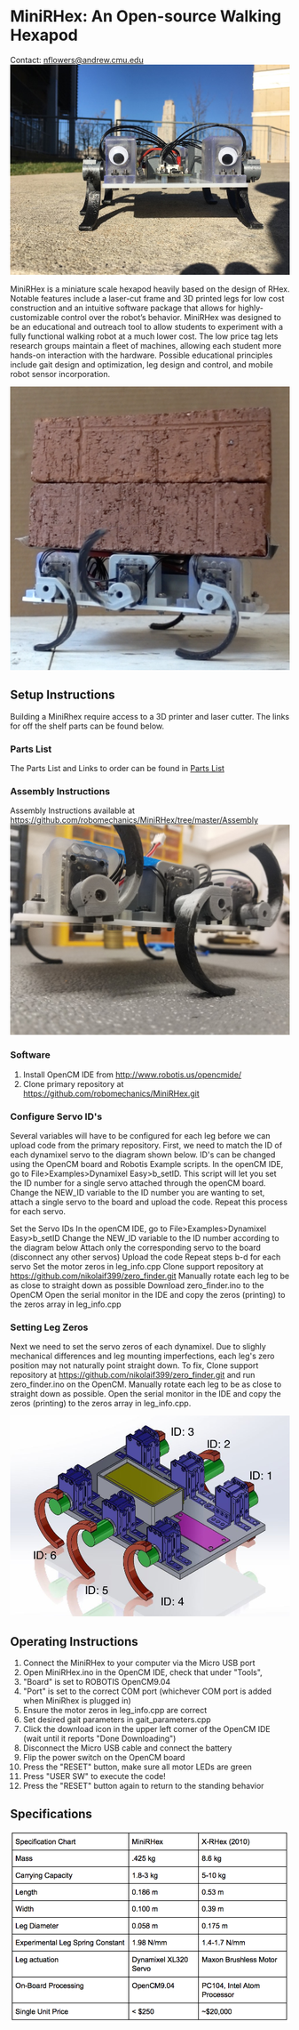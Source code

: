 # MiniRHex: An Open-source Walking Hexapod
Contact: nflowers@andrew.cmu.edu
![MiniRHex Prototype](Images/mini1.jpg)

MiniRHex is a miniature scale hexapod heavily based on the design of RHex. Notable features include a laser-cut frame and 3D printed legs for low cost construction and an intuitive software package that allows for highly-customizable control over the robot’s behavior. MiniRHex was designed to be an educational and outreach tool to allow students to experiment with a fully functional walking robot at a much lower cost. The low price tag lets research groups maintain a fleet of machines, allowing each student more hands-on interaction with the hardware. Possible educational principles include gait design and optimization, leg design and control, and mobile robot sensor incorporation.

![Payload Demonstration](Images/Brick_carrying.png)
## Setup Instructions
Building a MiniRhex require access to a 3D printer and laser cutter. The links for off the shelf parts can be found below.

### Parts List
The Parts List and Links to order can be found in [Parts List](https://github.com/robomechanics/MiniRHex/blob/master/MiniRhexHardware.xlsx)

### Assembly Instructions
Assembly Instructions available at https://github.com/robomechanics/MiniRHex/tree/master/Assembly
![Leg assembly close-up](Images/1.jpg)

### Software
1. Install OpenCM IDE from http://www.robotis.us/opencmide/
2. Clone primary repository at https://github.com/robomechanics/MiniRHex.git

### Configure Servo ID's
Several variables will have to be configured for each leg before we can upload code from the primary repository. First, we need to match the ID of each dynamixel servo to the diagram shown below. ID's can be changed using the OpenCM board and Robotis Example scripts. In the openCM IDE, go to File>Examples>Dynamixel Easy>b_setID. This script will let you set the ID number for a single servo attached through the openCM board. Change the NEW_ID variable to the ID number you are wanting to set, attach a single servo to the board and upload the code. Repeat this process for each servo. 

Set the Servo IDs
In the openCM IDE, go to File>Examples>Dynamixel Easy>b_setID
Change the NEW_ID variable to the ID number according to the diagram below
Attach only the corresponding servo to the board (disconnect any other servos)
Upload the code
Repeat steps b-d for each servo
Set the motor zeros in leg_info.cpp
Clone support repository at https://github.com/nikolaif399/zero_finder.git
Manually rotate each leg to be as close to straight down as possible
Download zero_finder.ino to the OpenCM
Open the serial monitor in the IDE and copy the zeros (printing) to the zeros array in leg_info.cpp


### Setting Leg Zeros
Next we need to set the servo zeros of each dynamixel. Due to slighly mechanical differences and leg mounting imperfections, each leg's zero position may not naturally point straight down. To fix, Clone support repository at https://github.com/nikolaif399/zero_finder.git and run zero_finder.ino on the OpenCM. Manually rotate each leg to be as close to straight down as possible. Open the serial monitor in the IDE and copy the zeros (printing) to the zeros array in leg_info.cpp.

![MiniRHex CAD](Images/RHex_Mini_IDS.JPG)

## Operating Instructions
1. Connect the MiniRHex to your computer via the Micro USB port
2. Open MiniRHex.ino in the OpenCM IDE, check that under "Tools",
3. "Board" is set to ROBOTIS OpenCM9.04
4. "Port" is set to the correct COM port (whichever COM port is added when MiniRhex is plugged in)
5. Ensure the motor zeros in leg_info.cpp are correct
6. Set desired gait parameters in gait_parameters.cpp
7. Click the download icon in the upper left corner of the OpenCM IDE (wait until it reports "Done Downloading")
8. Disconnect the Micro USB cable and connect the battery
9. Flip the power switch on the OpenCM board
10. Press the "RESET" button, make sure all motor LEDs are green
11. Press "USER SW" to execute the code!
12. Press the "RESET" button again to return to the standing behavior


## Specifications
![MiniRHex Specifications](Images/Spec_Chart.png)





